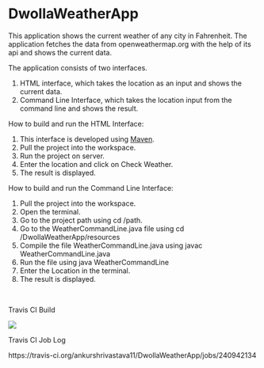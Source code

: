 # DwollaWeatherApp
This application shows the current weather of any city in Fahrenheit. The application fetches the data from openweathermap.org with the help of its api and shows the current data.

The application consists of two interfaces.
1. HTML interface, which takes the location as an input and shows the current data.
2. Command Line Interface, which takes the location input from the command line and shows the result.

How to build and run the HTML Interface:
1. This interface is developed using <a href="https://maven.apache.org/">Maven</a>.
2. Pull the project into the workspace.
3. Run the project on server.
4. Enter the location and click on Check Weather.
5. The result is displayed.

How to build and run the Command Line Interface:
1. Pull the project into the workspace.
2. Open the terminal.
3. Go to the project path using cd /path.
3. Go to the WeatherCommandLine.java file using cd /DwollaWeatherApp/resources
4. Compile the file WeatherCommandLine.java using javac WeatherCommandLine.java
5. Run the file using java WeatherCommandLine
6. Enter the Location in the terminal.
7. The result is displayed.

<br /> 
<p>Travis CI Build</p>
<a href="https://travis-ci.org/boennemann/badges">
<img src="https://travis-ci.org/ankurshrivastava11/DwollaWeatherApp.svg?branch=master" style="max-width:100%;">
</a>
<br /> 
<p> Travis CI Job Log </p>
https://travis-ci.org/ankurshrivastava11/DwollaWeatherApp/jobs/240942134

